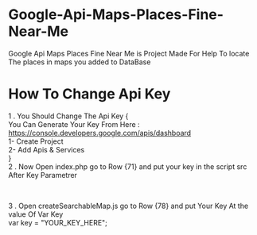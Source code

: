 # Google-Api-Maps-Places-Fine-Near-Me
Google Api Maps Places Fine Near Me is Project Made For Help To locate The places in maps you added to DataBase 
# How To Change Api Key 
1 . You Should Change The Api Key {<br>
You Can Generate Your Key From Here : https://console.developers.google.com/apis/dashboard<br>
1- Create Project <br>
2- Add Apis & Services<br>
}<br>
2 . Now Open index.php go to Row {71} and put your key in the script src After Key Parametrer<br>
<script defer src="https://maps.googleapis.com/maps/api/js?libraries=geometry&key=YOUR_KEY_HERE&callback=createSearchableMap"></script><br>
3 . Open createSearchableMap.js go to Row {78} and put Your Key At the value Of Var Key<br>
  var key = "YOUR_KEY_HERE";<br>
# 
